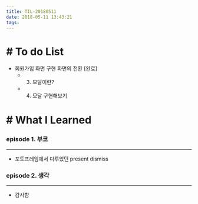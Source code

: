 ```yaml
---
title: TIL-20180511
date: 2018-05-11 13:43:21
tags: 
---
```


# # To do List

- 회원가입 화면 구현 화면의 전환 [완료]
	- 3) 모달이란?
	- 4) 모달 구현해보기

# # What I Learned

### episode 1. 부코

---

- 포토프레임에서 다루었던 present dismiss

### episode 2. 생각

---

- 감사함 